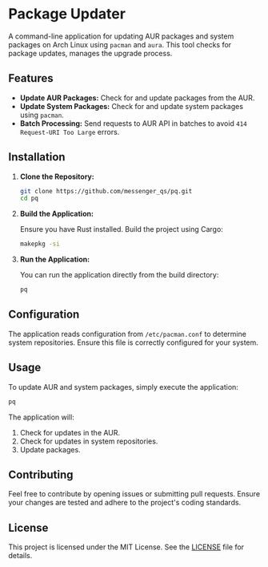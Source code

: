 # Package Updater

A command-line application for updating AUR packages and system packages on Arch Linux using `pacman` and `aura`. This tool checks for package updates, manages the upgrade process.

## Features

- **Update AUR Packages:** Check for and update packages from the AUR.
- **Update System Packages:** Check for and update system packages using `pacman`.
- **Batch Processing:** Send requests to AUR API in batches to avoid `414 Request-URI Too Large` errors.

## Installation

1. **Clone the Repository:**

   ```bash
   git clone https://github.com/messenger_qs/pq.git
   cd pq
   ```

2. **Build the Application:**

   Ensure you have Rust installed. Build the project using Cargo:

   ```bash
   makepkg -si
   ```

3. **Run the Application:**

   You can run the application directly from the build directory:

   ```bash
   pq
   ```

## Configuration

The application reads configuration from `/etc/pacman.conf` to determine system repositories. Ensure this file is correctly configured for your system.

## Usage

To update AUR and system packages, simply execute the application:

```bash
pq
```

The application will:

1. Check for updates in the AUR.
2. Check for updates in system repositories.
3. Update packages.

## Contributing

Feel free to contribute by opening issues or submitting pull requests. Ensure your changes are tested and adhere to the project's coding standards.

## License

This project is licensed under the MIT License. See the [LICENSE](LICENSE) file for details.